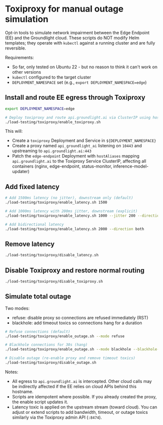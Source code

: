 # Toxiproxy for manual outage simulation

Opt-in tools to simulate network impairment between the Edge Endpoint (EE) and the Groundlight cloud. These scripts do NOT modify Helm templates; they operate with `kubectl` against a running cluster and are fully reversible.

Requirements:
- So far, only tested on Ubuntu 22 - but no reason to think it can't work on other versions
- `kubectl` configured to the target cluster
- `DEPLOYMENT_NAMESPACE` set (e.g., `export DEPLOYMENT_NAMESPACE=edge`)

## Install and route EE egress through Toxiproxy

```bash
export DEPLOYMENT_NAMESPACE=edge

# Deploy toxiproxy and route api.groundlight.ai via ClusterIP using hostAliases
./load-testing/toxiproxy/enable_toxiproxy.sh
```

This will:
- Create a `toxiproxy` Deployment and Service in `${DEPLOYMENT_NAMESPACE}`
- Create a proxy named `api_groundlight_ai` listening on `10443` and upstreaming to `api.groundlight.ai:443`
- Patch the `edge-endpoint` Deployment with `hostAliases` mapping `api.groundlight.ai` to the Toxiproxy Service ClusterIP, affecting all containers (nginx, edge-endpoint, status-monitor, inference-model-updater)

## Add fixed latency

```bash
# Add 1500ms latency (no jitter), downstream only (default)
./load-testing/toxiproxy/enable_latency.sh 1500

# Add 1000ms latency with 200ms jitter, downstream (explicit)
./load-testing/toxiproxy/enable_latency.sh 1000 --jitter 200 --direction down

# Add bidirectional latency
./load-testing/toxiproxy/enable_latency.sh 2000 --direction both
```

## Remove latency

```bash
./load-testing/toxiproxy/disable_latency.sh
```

## Disable Toxiproxy and restore normal routing

```bash
./load-testing/toxiproxy/disable_toxiproxy.sh
```

## Simulate total outage

Two modes:
- refuse: disable proxy so connections are refused immediately (RST)
- blackhole: add timeout toxics so connections hang for a duration

```bash
# Refuse connections (default)
./load-testing/toxiproxy/enable_outage.sh --mode refuse

# Blackhole connections for 30s (hang)
./load-testing/toxiproxy/enable_outage.sh --mode blackhole --blackhole-ms 30000

# Disable outage (re-enable proxy and remove timeout toxics)
./load-testing/toxiproxy/disable_outage.sh
```

Notes:
- All egress to `api.groundlight.ai` is intercepted. Other cloud calls may be indirectly affected if the EE relies on cloud APIs behind this hostname.
- Scripts are idempotent where possible. If you already created the proxy, the enable script updates it.
- Latency toxic is applied on the upstream stream (toward cloud). You can adjust or extend scripts to add bandwidth, timeout, or outage toxics similarly via the Toxiproxy admin API (`:8474`).
